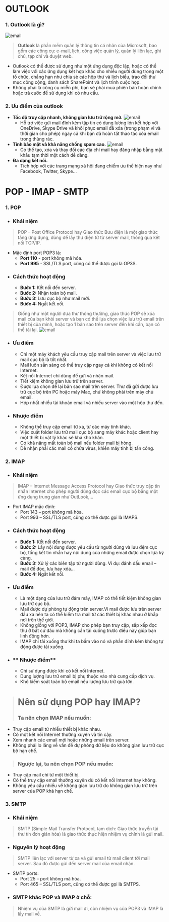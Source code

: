# OUTLOOK
### 1. Outlook là gì?
![email](https://encrypted-tbn0.gstatic.com/images?q=tbn:ANd9GcRl529QAQ2Lq7K0XVf-L_i7DS2B_vLu2mwR2g&usqp=CAU)
> **Outlook** là phần mềm quản lý thông tin cá nhân của Microsoft, bao gồm các công cụ: e-mail, lịch, công việc quản lý, quản lý liên lạc, ghi chú, tạp chí và duyệt web.
- Outlook có thể được sử dụng như một ứng dụng độc lập, hoặc có thể làm việc với các ứng dụng kết hợp khác cho nhiều người dùng trong một tổ chức, chẳng hạn như chia sẻ các hộp thư và lịch biểu, trao đổi thư mục công cộng, danh sách SharePoint và lịch trình cuộc họp.
- Không phải là công cụ miễn phí, bạn sẽ phải mua phiên bản hoàn chỉnh hoặc trả cước để sử dụng khi có nhu cầu.
### 2. Ưu điểm của outlook
- **Tốc độ truy cập nhanh, không gian lưu trữ rộng mở.**
![email](https://cdn.tgdd.vn/Files/2018/12/07/1136233/outlook-la-gi-cach-cai-dat-va-su-dung-outlook-cho-nguoi-moi-bat-dau--7.jpg)
    + Hỗ trợ việc gửi mail đính kèm tập tin có dung lượng lớn kết hợp với OneDrive, Skype Drive và khôi phục email đã xóa (trong phạm vi và thời gian cho phép) ngay cả khi bạn đã hoàn tất thao tác xóa email trong thùng rác.
- **Tính bảo mật và khả năng chống spam cao.**
![email](https://cdn.tgdd.vn/Files/2018/12/07/1136233/outlook-la-gi-cach-cai-dat-va-su-dung-outlook-cho-nguoi-moi-bat-dau--8.jpg)
    + Có thể tạo, xóa và thay đổi các địa chỉ mail hay đăng nhập bằng mật khẩu tạm thời một cách dễ dàng.
- **Đa dạng kết nối.**
    + Tích hợp với các trang mạng xã hội đang chiếm ưu thế hiện nay như Facebook, Twitter, Skype...
# POP - IMAP - SMTP
### 1. POP
- ### **Khái niệm**
> POP – Post Office Protocol hay Giao thức Bưu điện là một giao thức tầng ứng dụng, dùng để lấy thư điện tử từ server mail, thông qua kết nối TCP/IP.
- Mặc định port POP3 là:
    + **Port 110** - port không mã hóa.
    + **Port 995** - SSL/TLS port, cũng có thể được gọi là OP3S.
- ### **Cách thức hoạt động**
    + **Bước 1:** Kết nối đến server.
    + **Bước 2:** Nhận toàn bộ mail.
    + **Bước 3:** Lưu cục bộ như mail mới.
    + **Bước 4:** Ngắt kết nối.
> Giống như một người đưa thư thông thường, giao thức POP sẽ xóa mail của bạn khỏi server và bạn có thể lựa chọn việc lưu trữ email trên thiết bị của mình, hoặc tạo 1 bản sao trên server đến khi cần, bạn có thể tải lại.
![email](https://lh5.googleusercontent.com/tM7JL-25VZ2p4_THsbBmhNjSCdtqBAoZOw7UlTjJa8LBTUOZ5XVM0_fvuYicit8GwrfkdrHSlxDBzOlv9q2308sf216M-7DD_IjyZ7-71n_Rpcxa1xCNdt5fKZHK8aQ5TF1gvYVV=s0)
- ### **Ưu điểm**
    + Chỉ một máy khách yêu cầu truy cập mail trên server và việc lưu trữ mail cục bộ là tốt nhất.
    + Mail luôn sẵn sàng có thể truy cập ngay cả khi không có kết nối Internet.
    + Kết nối Internet chỉ dùng để gửi và nhận mail.
    + Tiết kiệm không gian lưu trữ trên server.
    + Được lựa chọn để lại bản sao mail trên server. Thư đã gửi được lưu trữ cục bộ trên PC hoặc máy Mac, chứ không phải trên máy chủ email.
    + Hợp nhất nhiều tài khoản email và nhiều server vào một hộp thư đến.
- ### **Nhược điểm**
    + Không thể truy cập email từ xa, từ các máy tính khác.
    + Việc xuất folder lưu trữ mail cục bộ sang máy khác hoặc client hay một thiết bị vật lý khác sẽ khá khó khăn.
    + Có khả năng mất toàn bộ mail nếu folder mail bị hỏng.
    + Dễ nhận phải các mail có chứa virus, khiến máy tính bị tấn công.
### 2. IMAP
- ### **Khái niệm**
> IMAP – Internet Message Access Protocol hay Giao thức truy cập tin nhắn Internet cho phép người dùng đọc các email cục bộ bằng một ứng dụng trung gian như OutLook,...
- Port IMAP mặc định:
    + Port 143 – port không mã hóa.
    + Port 993 – SSL/TLS port, cũng có thể được gọi là IMAPS.
- ### **Cách thức hoạt động**
    + **Bước 1:** Kết nối đến server.
    + **Bước 2:** Lấy nội dung được yêu cầu từ người dùng và lưu đệm cục bộ, tổng kết tin nhắn hay nội dung của những email được chọn lựa kỹ càng.
    + **Bước 3:** Xử lý các biên tập từ người dùng. Ví dụ: đánh dấu email – mail để đọc, lưu hay xóa…
    + **Bước 4:** Ngắt kết nối.
- ### **Ưu điểm**
    + Là một dạng của lưu trữ đám mây, IMAP có thể tiết kiệm không gian lưu trữ cục bộ.
    + Mail được dự phòng tự động trên server.Vì mail được lưu trên server đầu xa nên ta có thể kiểm tra mail từ các thiết bị khác nhau ở khắp nơi trên thế giới.
    + Không giống với POP3, IMAP cho phép bạn truy cập, sắp xếp đọc thư ở bất cứ đâu mà không cần tải xuống trước điều này giúp bạn linh động hơn.
    + IMAP chỉ tải xuống thư khi ta bấm vào nó và phần đính kèm không tự động được tải xuống.
- ### ** Nhược điểm**
    + Chỉ sử dụng được khi có kết nối Internet.
    + Dung lượng lưu trữ email bị phụ thuộc vào nhà cung cấp dịch vụ.
    + Khó kiểm soát toàn bộ email nếu lượng lưu trữ quá lớn.
> # Nên sử dụng POP hay IMAP?
> ### Ta nên chọn IMAP nếu muốn:
- Truy cập email từ nhiều thiết bị khác nhau.
- Có một kết nối Internet thường xuyên và tin cậy.
- Xem nhanh các email mới hoặc những email trên server.
- Không phải lo lắng về vấn đề dự phòng dữ liệu do không gian lưu trữ cục bộ hạn chế.
> ### Ngược lại, ta nên chọn POP nếu muốn:
- Truy cập mail chỉ từ một thiết bị.
- Có thể truy cập email thường xuyên dù có kết nối Internet hay không.
- Không yêu cầu nhiều về không gian lưu trữ  do không gian lưu trữ trên server của POP khá hạn chế.
### 3. SMTP
- ### **Khái niệm**
> SMTP (Simple Mail Transfer Protocol, tạm dịch: Giao thức truyền tải thư tín đơn giản hóa) là giao thức thực hiện nhiệm vụ chính là gửi mail.
- ### **Nguyên lý hoạt động**
> SMTP liên lạc với server từ xa và gửi email từ mail client tới mail server. Sau đó được gửi đến server mail của email nhận.
- SMTP ports: 
    + Port 25 – port không mã hóa.
    + Port 465 – SSL/TLS port, cũng có thể được gọi là SMTPS.
- ### **SMTP khác POP và IMAP ở chỗ:**
> Nhiệm vụ của SMTP là gửi mail đi, còn nhiệm vụ của POP3 và IMAP là lấy mail về.